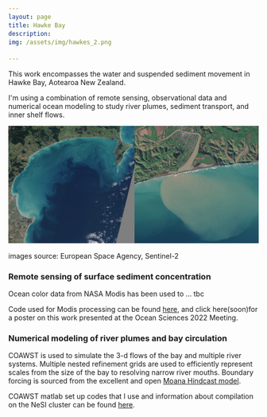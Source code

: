 ```yaml
---
layout: page
title: Hawke Bay
description: 
img: /assets/img/hawkes_2.png

---
```

This work encompasses the water and suspended sediment movement in Hawke Bay, Aotearoa New Zealand. 

[comment]: <> (There are a important range of scales involved from the nearshore to individual river plumes to inner shelf dynamics.)

I'm using a combination of remote sensing, observational data and numerical ocean modeling to study river plumes, sediment transport, and inner shelf flows.

<img src="/assets/img/s2_plume.png" alt="ex" width="900"/>

images source: European Space Agency, Sentinel-2

### Remote sensing of surface sediment concentration 

Ocean color data from NASA Modis has been used to ... tbc

Code used for Modis processing can be found [here](https://github.com/tedconroy/modis-remote-sensing), and click here(soon)for a poster on this work presented at the Ocean Sciences 2022 Meeting. 

### Numerical modeling of river plumes and bay circulation
COAWST is used to simulate the 3-d flows of the bay and multiple river systems. Multiple nested refinement grids are used to efficiently represent scales from the size of the bay to resolving narrow river mouths. Boundary forcing is sourced from the excellent and open [Moana Hindcast model](https://www.moanaproject.org/hindcast).

COAWST matlab set up codes that I use and information about compilation on the NeSI cluster can be found [here](https://github.com/tedconroy/ocean-model-codes/tree/master/coawst).
